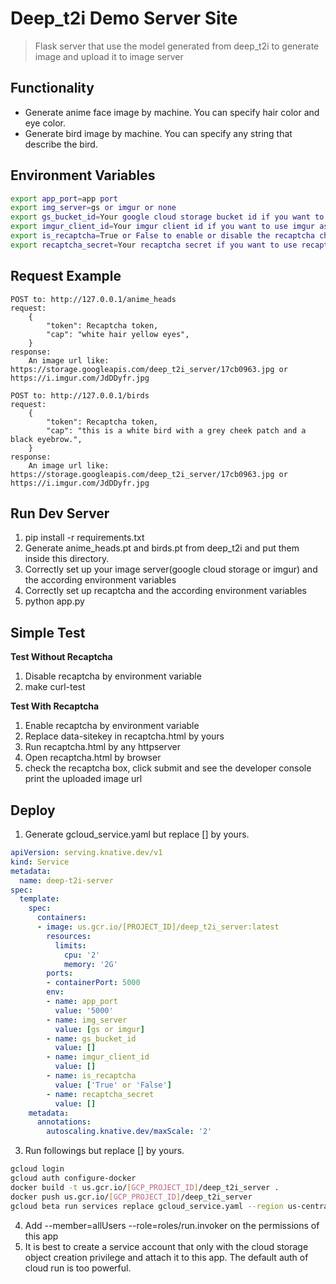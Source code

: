 # Deep_t2i Demo Server Site
> Flask server that use the model generated from deep_t2i to generate image and upload it to image server

## Functionality
* Generate anime face image by machine. You can specify hair color and eye color.
* Generate bird image by machine. You can specify any string that describe the bird. 

## Environment Variables
``` sh
export app_port=app port
export img_server=gs or imgur or none
export gs_bucket_id=Your google cloud storage bucket id if you want to use cloud storage as your image server
export imgur_client_id=Your imgur client id if you want to use imgur as your image server
export is_recaptcha=True or False to enable or disable the recaptcha check
export recaptcha_secret=Your recaptcha secret if you want to use recaptcha
```

## Request Example
``` 
POST to: http://127.0.0.1/anime_heads
request: 
    {
        "token": Recaptcha token,
        "cap": "white hair yellow eyes",
    }
response:
    An image url like: https://storage.googleapis.com/deep_t2i_server/17cb0963.jpg or https://i.imgur.com/JdDDyfr.jpg
```
```
POST to: http://127.0.0.1/birds
request: 
    {
        "token": Recaptcha token,
        "cap": "this is a white bird with a grey cheek patch and a black eyebrow.",
    }
response:
    An image url like: https://storage.googleapis.com/deep_t2i_server/17cb0963.jpg or https://i.imgur.com/JdDDyfr.jpg
```

## Run Dev Server
1. pip install -r requirements.txt
2. Generate anime_heads.pt and birds.pt from deep_t2i and put them inside this directory.
3. Correctly set up your image server(google cloud storage or imgur) and the according environment variables
4. Correctly set up recaptcha and the according environment variables
5. python app.py

## Simple Test
**Test Without Recaptcha**
1. Disable recaptcha by environment variable
2. make curl-test

**Test With Recaptcha**
1. Enable recaptcha by environment variable
2. Replace data-sitekey in recaptcha.html by yours
3. Run recaptcha.html by any httpserver
4. Open recaptcha.html by browser
5. check the recaptcha box, click submit and see the developer console print the uploaded image url

## Deploy
1. Generate gcloud_service.yaml but replace [] by yours.
``` yaml
apiVersion: serving.knative.dev/v1
kind: Service
metadata:
  name: deep-t2i-server
spec:
  template:
    spec:
      containers:
      - image: us.gcr.io/[PROJECT_ID]/deep_t2i_server:latest
        resources:
          limits:
            cpu: '2'
            memory: '2G'
        ports:
        - containerPort: 5000
        env:
        - name: app_port
          value: '5000'
        - name: img_server
          value: [gs or imgur]
        - name: gs_bucket_id
          value: []
        - name: imgur_client_id
          value: []
        - name: is_recaptcha
          value: ['True' or 'False']
        - name: recaptcha_secret
          value: []
    metadata:
      annotations:
        autoscaling.knative.dev/maxScale: '2' 
```
3. Run followings but replace [] by yours.
``` sh
gcloud login
gcloud auth configure-docker
docker build -t us.gcr.io/[GCP_PROJECT_ID]/deep_t2i_server .
docker push us.gcr.io/[GCP_PROJECT_ID]/deep_t2i_server
gcloud beta run services replace gcloud_service.yaml --region us-central1
```
4. Add --member=allUsers --role=roles/run.invoker on the permissions of this app
4. It is best to create a service account that only with the cloud storage object creation privilege and attach it to this app. The default auth of cloud run is too powerful.
